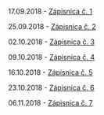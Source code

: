17.09.2018 - [Zápisnica č. 1](https://xstrbal.github.io/TP/zapisnice/zapisnica1.pdf)

25.09.2018 - [Zápisnica č. 2](https://xstrbal.github.io/TP/zapisnice/zapisnica2.pdf)

02.10.2018 - [Zápisnica č. 3](https://xstrbal.github.io/TP/zapisnice/zapisnica3.pdf)

09.10.2018 - [Zápisnica č. 4](https://xstrbal.github.io/TP/zapisnice/zapisnica4.pdf)

16.10.2018 - [Zápisnica č. 5](https://xstrbal.github.io/TP/zapisnice/zapisnica5.pdf)

23.10.2018 - [Zápisnica č. 6](https://xstrbal.github.io/TP/zapisnice/zapisnica6.pdf)

06.11.2018 - [Zápisnica č. 7](https://xstrbal.github.io/TP/zapisnice/zapisnica6.pdf)
